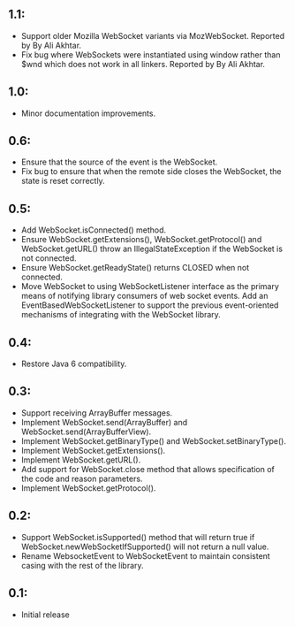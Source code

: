 ## 1.1:

* Support older Mozilla WebSocket variants via MozWebSocket. Reported by By Ali Akhtar.
* Fix bug where WebSockets were instantiated using window rather than $wnd which does not work
  in all linkers. Reported by By Ali Akhtar.

## 1.0:

* Minor documentation improvements.

## 0.6:

* Ensure that the source of the event is the WebSocket.
* Fix bug to ensure that when the remote side closes the WebSocket, the state is reset correctly.

## 0.5:

* Add WebSocket.isConnected() method.
* Ensure WebSocket.getExtensions(), WebSocket.getProtocol() and WebSocket.getURL() throw an
  IllegalStateException if the WebSocket is not connected.
* Ensure WebSocket.getReadyState() returns CLOSED when not connected.
* Move WebSocket to using WebSocketListener interface as the primary means of notifying library
  consumers of web socket events. Add an EventBasedWebSocketListener to support the previous
  event-oriented mechanisms of integrating with the WebSocket library.

## 0.4:

* Restore Java 6 compatibility.

## 0.3:

* Support receiving ArrayBuffer messages.
* Implement WebSocket.send(ArrayBuffer) and WebSocket.send(ArrayBufferView).
* Implement WebSocket.getBinaryType() and WebSocket.setBinaryType().
* Implement WebSocket.getExtensions().
* Implement WebSocket.getURL().
* Add support for WebSocket.close method that allows specification of the code and reason parameters.
* Implement WebSocket.getProtocol().

## 0.2:

* Support WebSocket.isSupported() method that will return true if WebSocket.newWebSocketIfSupported()
  will not return a null value.
* Rename WebsocketEvent to WebSocketEvent to maintain consistent casing with the rest of the library.

## 0.1:

* Initial release
